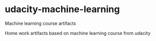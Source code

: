 # udacity-machine-learning
Machine learning course artifacts

Home work artifacts based on machine learning course from udacity
